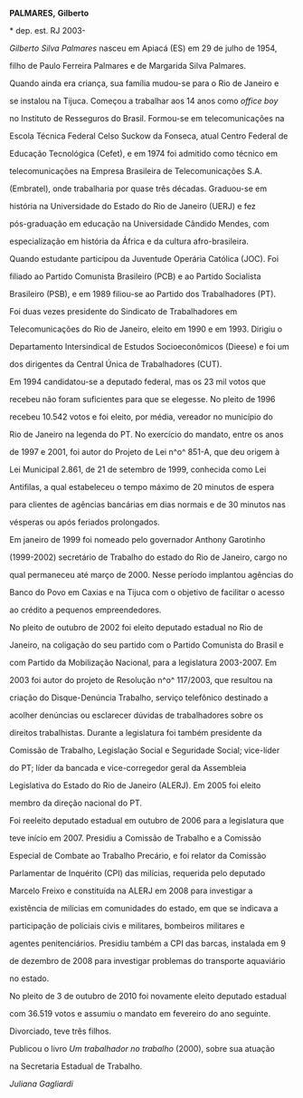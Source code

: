 **PALMARES,** **Gilberto**



\* dep. est. RJ 2003-



*Gilberto Silva Palmares* nasceu em Apiacá (ES) em 29 de julho de 1954,

filho de Paulo Ferreira Palmares e de Margarida Silva Palmares.



Quando ainda era criança, sua família mudou-se para o Rio de Janeiro e

se instalou na Tijuca. Começou a trabalhar aos 14 anos como *office boy*

no Instituto de Resseguros do Brasil. Formou-se em telecomunicações na

Escola Técnica Federal Celso Suckow da Fonseca, atual Centro Federal de

Educação Tecnológica (Cefet), e em 1974 foi admitido como técnico em

telecomunicações na Empresa Brasileira de Telecomunicações S.A.

(Embratel), onde trabalharia por quase três décadas. Graduou-se em

história na Universidade do Estado do Rio de Janeiro (UERJ) e fez

pós-graduação em educação na Universidade Cândido Mendes, com

especialização em história da África e da cultura afro-brasileira.



Quando estudante participou da Juventude Operária Católica (JOC). Foi

filiado ao Partido Comunista Brasileiro (PCB) e ao Partido Socialista

Brasileiro (PSB), e em 1989 filiou-se ao Partido dos Trabalhadores (PT).

Foi duas vezes presidente do Sindicato de Trabalhadores em

Telecomunicações do Rio de Janeiro, eleito em 1990 e em 1993. Dirigiu o

Departamento Intersindical de Estudos Socioeconômicos (Dieese) e foi um

dos dirigentes da Central Única de Trabalhadores (CUT).



Em 1994 candidatou-se a deputado federal, mas os 23 mil votos que

recebeu não foram suficientes para que se elegesse. No pleito de 1996

recebeu 10.542 votos e foi eleito, por média, vereador no município do

Rio de Janeiro na legenda do PT. No exercício do mandato, entre os anos

de 1997 e 2001, foi autor do Projeto de Lei n^o^ 851-A, que deu origem à

Lei Municipal 2.861, de 21 de setembro de 1999, conhecida como Lei

Antifilas, a qual estabeleceu o tempo máximo de 20 minutos de espera

para clientes de agências bancárias em dias normais e de 30 minutos nas

vésperas ou após feriados prolongados.



Em janeiro de 1999 foi nomeado pelo governador Anthony Garotinho

(1999-2002) secretário de Trabalho do estado do Rio de Janeiro, cargo no

qual permaneceu até março de 2000. Nesse período implantou agências do

Banco do Povo em Caxias e na Tijuca com o objetivo de facilitar o acesso

ao crédito a pequenos empreendedores.



No pleito de outubro de 2002 foi eleito deputado estadual no Rio de

Janeiro, na coligação do seu partido com o Partido Comunista do Brasil e

com Partido da Mobilização Nacional, para a legislatura 2003-2007. Em

2003 foi autor do projeto de Resolução n^o^ 117/2003, que resultou na

criação do Disque-Denúncia Trabalho, serviço telefônico destinado a

acolher denúncias ou esclarecer dúvidas de trabalhadores sobre os

direitos trabalhistas. Durante a legislatura foi também presidente da

Comissão de Trabalho, Legislação Social e Seguridade Social; vice-líder

do PT; líder da bancada e vice-corregedor geral da Assembleia

Legislativa do Estado do Rio de Janeiro (ALERJ). Em 2005 foi eleito

membro da direção nacional do PT.



Foi reeleito deputado estadual em outubro de 2006 para a legislatura que

teve início em 2007. Presidiu a Comissão de Trabalho e a Comissão

Especial de Combate ao Trabalho Precário, e foi relator da Comissão

Parlamentar de Inquérito (CPI) das milícias, requerida pelo deputado

Marcelo Freixo e constituída na ALERJ em 2008 para investigar a

existência de milícias em comunidades do estado, em que se indicava a

participação de policiais civis e militares, bombeiros militares e

agentes penitenciários. Presidiu também a CPI das barcas, instalada em 9

de dezembro de 2008 para investigar problemas do transporte aquaviário

no estado.



No pleito de 3 de outubro de 2010 foi novamente eleito deputado estadual

com 36.519 votos e assumiu o mandato em fevereiro do ano seguinte.



Divorciado, teve três filhos.



Publicou o livro *Um trabalhador no trabalho* (2000), sobre sua atuação

na Secretaria Estadual de Trabalho.



*Juliana Gagliardi*



